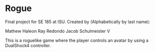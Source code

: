 # Rogue
Final project for SE 185 at ISU. Created by (Alphabetically by last name):

Mathew Haleon
Ray Redondo
Jacob Schulmeister V

This is a roguelike game where the player controls an avatar by using a DualShock4 controller.
